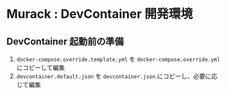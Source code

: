 # Murack : DevContainer 開発環境 

## DevContainer 起動前の準備

1. `docker-compose.override.template.yml` を `docker-compose.override.yml` にコピーして編集
2. `devcontainer.default.json` を `devcontainer.json` にコピーし、必要に応じて編集
